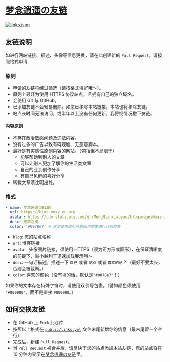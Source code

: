 # [梦念逍遥の友链](https://friends.mnxy.eu.org)

[![links.json](https://img.shields.io/badge/links.json-yellow)](https://friends.mnxy.eu.org/links.json)

## 友链说明

如进行网站链接、描述、头像等信息更换，请在此创建新的 `Pull Request`。请按照格式申请

### 原则

- 申请的友链将经过筛选（请按格式填好哦～）。
- 原则上最好为使用 HTTPS 协议站点，且拥有自己的独立域名。
- 会使用 Git 与 GitHub。
- 已添加友链不会轻易删除。如您已移除本站链接，本站也将移除友链。
- 站点长时间无法访问，或半年以上没有任何更新，我将视情况撤下友链。

#### 内容原则

- 不存在政治敏感问题及违法内容。
- 没有过多的广告以致有碍观瞻、无恶意脚本。
- 最好是有实质性原创内容的网站。（包括但不局限于）
  - 能够帮助到别人的文章
  - 可以让别人更加了解你的生活类文章
  - 自己的业余创作分享
  - 有自己见解的喜好分享
- 转载文章须注明出处。

### 格式

```yml
- name: 梦念逍遥のBLOG
  url: https://blog.mnxy.eu.org
  avatar: https://cdn.staticaly.com/gh/MengNianxiaoyao/blogimages@main/siteicon/icon.svg
  desc: 无梦之境
  color: '#0078e7' # 这里使用单引号是因为需要进行代码检查
```

- `blog`: 您的站点名称
- `url`: 博客链接
- `avatar`: 头像图片链接，须使用 HTTPS（须为正方形或圆形），在保证清晰度的前提下，越小越利于迅速加载展示哦～
- `desc`: 一句话描述，描述一下 `自己` 或者 `站点` 或者 `喜欢的话`？（最好不要太长，否则会被截断。）
- `color`: 喜欢的颜色（没有填的话，默认是`"#0078e7"`！）

如果你的文本存在特殊字符时，请使用双引号包裹。（譬如颜色须使用 `"#000000"`，而不是直接 `#000000`。）

## 如何交换友链

- 在 GitHub 上 `Fork` 此仓库
- 按照以上格式在 [`public/links.yml`](https://github.com/MengNianxiaoyao/friends/blob/main/public/links.yml) 文件末尾新增你的信息（最末尾留一个空行）
- 完成后，新建 `Pull Request`。
- 当 `Pull Request` 被合并后，请尽快于您的站点添加本站友链，您的站点将在 10 分钟内显示在[梦念逍遥の友链](https://blog.mnxy.eu.org/links/)里。
